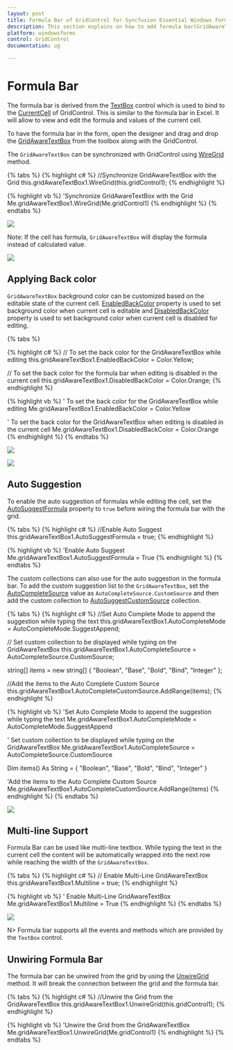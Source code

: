 ```yaml
---
layout: post
title: Formula Bar of GridControl for Syncfusion Essential Windows Forms
description: This section explains on how to add formula bar(GridAwareTextBox) in applicaation and its usablilities
platform: windowsforms
control: GridControl
documentation: ug

---
```

# Formula Bar

The formula bar is derived from the [TextBox](https://msdn.microsoft.com/en-us/library/system.windows.forms.textbox.aspx#) control which is used to bind to the [CurrentCell](http://help.syncfusion.com/cr/cref_files/windowsforms/grid/Syncfusion.Grid.Grouping.Windows~Syncfusion.Windows.Forms.Grid.Grouping.GridNestedTableControl~CurrentCell.html#) of GridControl. This is similar to the formula bar in Excel. It will allow to view and edit the formula and values of the current cell.  

To have the formula bar in the form, open the designer and drag and drop the [GridAwareTextBox](http://help.syncfusion.com/cr/cref_files/windowsforms/grid/Syncfusion.Grid.Windows~Syncfusion.Windows.Forms.Grid.GridAwareTextBox_members.html#) from the toolbox along with the GridControl.

The `GridAwareTextBox` can be synchronized with GridControl using [WireGrid](http://help.syncfusion.com/cr/cref_files/windowsforms/grid/Syncfusion.Grid.Windows~Syncfusion.Windows.Forms.Grid.GridAwareTextBox~WireGrid.html#) method. 

{% tabs %}
{% highlight c# %}
//Synchronize GridAwareTextBox with the Grid
this.gridAwareTextBox1.WireGrid(this.gridControl1);
{% endhighlight %}

{% highlight vb %}
'Synchronize GridAwareTextBox with the Grid
Me.gridAwareTextBox1.WireGrid(Me.gridControl1)
{% endhighlight %}
{% endtabs %}

![](CellGrid_FormulaBar_images/CellGrid_FormulaBar_img1.jpeg)


Note: If the cell has formula, `GridAwareTextBox` will display the formula instead of calculated value.

![](CellGrid_FormulaBar_images/CellGrid_FormulaBar_img2.jpeg)


## Applying Back color 

`GridAwareTextBox` background color can be customized based on the editable state of the current cell. [EnabledBackColor](http://help.syncfusion.com/cr/cref_files/windowsforms/grid/Syncfusion.Grid.Windows~Syncfusion.Windows.Forms.Grid.GridAwareTextBox~EnabledBackColor.html#) property is used to set background color when current cell is editable and [DisabledBackColor](http://help.syncfusion.com/cr/cref_files/windowsforms/grid/Syncfusion.Grid.Windows~Syncfusion.Windows.Forms.Grid.GridAwareTextBox~DisabledBackColor.html#) property is used to set background color when current cell is disabled for editing. 

{% tabs %}

{% highlight c# %}
// To set the back color for the GridAwareTextBox while editing 
this.gridAwareTextBox1.EnabledBackColor = Color.Yellow;

// To set the back color for the formula bar when editing is disabled in the current cell
this.gridAwareTextBox1.DisabledBackColor = Color.Orange;
{% endhighlight %}

{% highlight vb %}
' To set the back color for the GridAwareTextBox while editing 
Me.gridAwareTextBox1.EnabledBackColor = Color.Yellow

' To set the back color for the GridAwareTextBox when editing is disabled in the current cell
Me.gridAwareTextBox1.DisabledBackColor = Color.Orange
{% endhighlight %}
{% endtabs %}

![](CellGrid_FormulaBar_images/CellGrid_FormulaBar_img3.jpeg)

![](CellGrid_FormulaBar_images/CellGrid_FormulaBar_img4.jpeg)


## Auto Suggestion

To enable the auto suggestion of formulas while editing the cell, set the [AutoSuggestFormula](http://help.syncfusion.com/cr/cref_files/windowsforms/grid/Syncfusion.Grid.Windows~Syncfusion.Windows.Forms.Grid.GridAwareTextBox~AutoSuggestFormula.html#) property to `true` before wiring the formula bar with the grid. 

{% tabs %}
{% highlight c# %}
//Enable Auto Suggest
this.gridAwareTextBox1.AutoSuggestFormula = true;
{% endhighlight %}

{% highlight vb %}
'Enable Auto Suggest
Me.gridAwareTextBox1.AutoSuggestFormula = True
{% endhighlight %}
{% endtabs %}

The custom collections can also use for the auto suggestion in the formula bar. To add the custom suggestion list to the `GridAwareTextBox`, set the [AutoCompleteSource](https://msdn.microsoft.com/en-us/library/system.windows.forms.textbox.autocompletesource.aspx# "") value as `AutoCompleteSource.CustomSource` and then add the custom collection to [AutoSuggestCustomSource](https://msdn.microsoft.com/en-us/library/system.windows.forms.textbox.autocompletecustomsource.aspx# "") collection.

{% tabs %}
{% highlight c# %}
//Set Auto Complete Mode to append the suggestion while typing the text
this.gridAwareTextBox1.AutoCompleteMode = AutoCompleteMode.SuggestAppend;

// Set custom collection to be displayed while typing on the GridAwareTextBox
this.gridAwareTextBox1.AutoCompleteSource = AutoCompleteSource.CustomSource;

string[] items = new string[] { "Boolean", "Base", "Bold", "Bind", "Integer" };

//Add the items to the Auto Complete Custom Source
this.gridAwareTextBox1.AutoCompleteCustomSource.AddRange(items);
{% endhighlight %}

{% highlight vb %}
'Set Auto Complete Mode to append the suggestion while typing the text
Me.gridAwareTextBox1.AutoCompleteMode = AutoCompleteMode.SuggestAppend

' Set custom collection to be displayed while typing on the GridAwareTextBox
Me.gridAwareTextBox1.AutoCompleteSource = AutoCompleteSource.CustomSource

Dim items() As String = { "Boolean", "Base", "Bold", "Bind", "Integer" }

'Add the items to the Auto Complete Custom Source
Me.gridAwareTextBox1.AutoCompleteCustomSource.AddRange(items)
{% endhighlight %}
{% endtabs %}

![](CellGrid_FormulaBar_images/CellGrid_FormulaBar_img5.jpeg)


## Multi-line Support

Formula Bar can be used like multi-line textbox. While typing the text in the current cell the content will be automatically wrapped into the next row while reaching the width of the `GridAwareTextBox`. 

{% tabs %}
{% highlight c# %}
// Enable Multi-Line GridAwareTextBox
this.gridAwareTextBox1.Multiline = true;
{% endhighlight %}

{% highlight vb %}
' Enable Multi-Line GridAwareTextBox
Me.gridAwareTextBox1.Multiline = True
{% endhighlight %}
{% endtabs %}

![](CellGrid_FormulaBar_images/CellGrid_FormulaBar_img6.jpeg)


N> Formula bar supports all the events and methods which are provided by the `TextBox` control.

## Unwiring Formula Bar

The formula bar can be unwired from the grid by using the [UnwireGrid](http://help.syncfusion.com/cr/cref_files/windowsforms/grid/Syncfusion.Grid.Windows~Syncfusion.Windows.Forms.Grid.GridAwareTextBox~UnwireGrid.html#) method. It will break the connection between the grid and the formula bar.

{% tabs %}
{% highlight c# %}
//Unwire the Grid from the GridAwareTextBox
this.gridAwareTextBox1.UnwireGrid(this.gridControl1);
{% endhighlight %}

{% highlight vb %}
'Unwire the Grid from the GridAwareTextBox
Me.gridAwareTextBox1.UnwireGrid(Me.gridControl1)
{% endhighlight %}
{% endtabs %}

